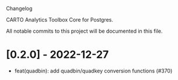 Changelog

CARTO Analytics Toolbox Core for Postgres.

All notable commits to this project will be documented in this file.

# [0.2.0] - 2022-12-27

- feat(quadbin): add quadbin/quadkey conversion functions (#370)
